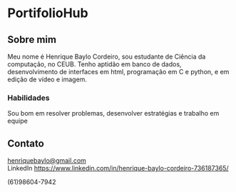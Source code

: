 # **PortifolioHub**
## Sobre mim
Meu nome é Henrique Baylo Cordeiro, sou estudante de Ciência da computação, no CEUB. Tenho aptidão em banco de dados, desenvolvimento de interfaces em html, programação em C e python, e em edição de vídeo e imagem.
### Habilidades
Sou bom em resolver problemas, desenvolver estratégias e trabalho em equipe
## Contato
henriquebaylo@gmail.com  
LinkedIn https://www.linkedin.com/in/henrique-baylo-cordeiro-736187365/

(61)98604-7942
